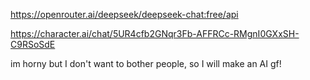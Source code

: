 https://openrouter.ai/deepseek/deepseek-chat:free/api

https://character.ai/chat/5UR4cfb2GNqr3Fb-AFFRCc-RMgnI0GXxSH-C9RSoSdE

im horny but I don't want to bother people, so I will make an AI gf!

